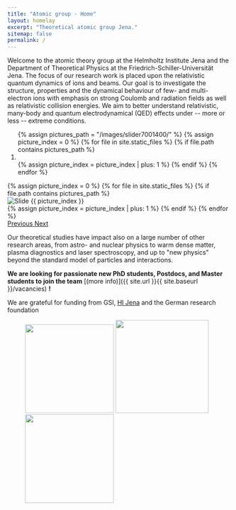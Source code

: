 ```yaml
---
title: "Atomic group - Home"
layout: homelay
excerpt: "Theoretical atomic group Jena."
sitemap: false
permalink: /
---
```


Welcome to the atomic theory group at the Helmholtz Institute Jena and the Department of Theoretical Physics at the Friedrich-Schiller-Universität Jena. The focus of our research work is placed upon the relativistic quantum dynamics of ions and beams. Our goal is to investigate the structure, properties and the dynamical behaviour of few- and multi-electron ions with emphasis on strong Coulomb and radiation fields as well as relativistic collision energies. We aim to better understand relativistic, many-body and quantum electrodynamical (QED) effects under -- more or less -- extreme conditions.


<div markdown="0" id="carousel" class="carousel slide" data-ride="carousel" data-interval="4000" data-pause="hover">
  <!-- Menu -->
  <ol class="carousel-indicators">
    {% assign pictures_path = "/images/slider7001400/" %}
    {% assign picture_index = 0 %}
    {% for file in site.static_files %}
      {% if file.path contains pictures_path %}
        <li data-target="#carousel" data-slide-to="{{ picture_index }}" {% if picture_index == 0 %}class="active"{% endif %}></li>
        {% assign picture_index = picture_index | plus: 1 %}
      {% endif %}
    {% endfor %}
  </ol>

  <!-- Items -->
  <div class="carousel-inner" markdown="0">
    {% assign picture_index = 0 %}
    {% for file in site.static_files %}
      {% if file.path contains pictures_path %}
        <div class="item{% if picture_index == 0 %} active{% endif %}">
          <img src="{{ site.url }}{{ site.baseurl }}{{ file.path }}" alt="Slide {{ picture_index }}" />
        </div>
        {% assign picture_index = picture_index | plus: 1 %}
      {% endif %}
    {% endfor %}
  </div>

  <a class="left carousel-control" href="#carousel" role="button" data-slide="prev">
    <span class="glyphicon glyphicon-chevron-left" aria-hidden="true"></span>
    <span class="sr-only">Previous</span>
  </a>
  <a class="right carousel-control" href="#carousel" role="button" data-slide="next">
    <span class="glyphicon glyphicon-chevron-right" aria-hidden="true"></span>
    <span class="sr-only">Next</span>
  </a>
</div>





Our theoretical studies have impact also on a large number of other research areas, from astro- and nuclear physics to warm dense matter, plasma diagnostics and laser spectroscopy, and up to "new physics" beyond the standard model of particles and interactions.

 **We are  looking for passionate new PhD students, Postdocs, and Master students to join the team** [(more info)]({{ site.url }}{{ site.baseurl }}/vacancies) **!**


We are grateful for funding from GSI, [HI Jena](https://www.hi-jena.de/de/) and the German research foundation

<figure class="fourth">
  <img src="{{ site.url }}{{ site.baseurl }}/images/logopic/gsi.png" style="width: 200px">
  <img src="{{ site.url }}{{ site.baseurl }}/images/logopic/unijena.png" style="width: 210px">
  <img src="{{ site.url }}{{ site.baseurl }}/images/logopic/HIjena.png" style="width: 200px">
</figure>
